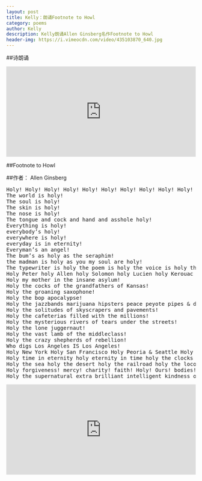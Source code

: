 ```yaml
---
layout: post
title: Kelly：朗诵Footnote to Howl
category: poems
author: Kelly
description: Kelly朗诵Allen Ginsberg名作Footnote to Howl
header-img: https://i.vimeocdn.com/video/435103870_640.jpg
---
```


##诗朗诵

<iframe width="100%" height="240" scrolling="no" frameborder="no" src="https://w.soundcloud.com/player/?url=https%3A//api.soundcloud.com/tracks/218219165&amp;auto_play=false&amp;hide_related=false&amp;show_comments=true&amp;show_user=true&amp;show_reposts=false&amp;visual=true"></iframe>

##Footnote to Howl

##作者： Allen Ginsberg

<pre>
Holy! Holy! Holy! Holy! Holy! Holy! Holy! Holy! Holy! Holy! Holy! Holy! Holy! Holy! Holy!
The world is holy! 
The soul is holy! 
The skin is holy! 
The nose is holy! 
The tongue and cock and hand and asshole holy!
Everything is holy! 
everybody’s holy! 
everywhere is holy! 
everyday is in eternity! 
Everyman’s an angel!
The bum’s as holy as the seraphim! 
the madman is holy as you my soul are holy!
The typewriter is holy the poem is holy the voice is holy the hearers are holy the ecstasy is holy!
Holy Peter holy Allen holy Solomon holy Lucien holy Kerouac holy Huncke holy Burroughs holy Cassady holy the unknown buggered and suffering beggars holy the hideous human angels!
Holy my mother in the insane asylum! 
Holy the cocks of the grandfathers of Kansas!
Holy the groaning saxophone! 
Holy the bop apocalypse! 
Holy the jazzbands marijuana hipsters peace peyote pipes & drums!
Holy the solitudes of skyscrapers and pavements! 
Holy the cafeterias filled with the millions! 
Holy the mysterious rivers of tears under the streets!
Holy the lone juggernaut! 
Holy the vast lamb of the middleclass! 
Holy the crazy shepherds of rebellion! 
Who digs Los Angeles IS Los Angeles!
Holy New York Holy San Francisco Holy Peoria & Seattle Holy Paris Holy Tangiers Holy Moscow Holy Istanbul!
Holy time in eternity holy eternity in time holy the clocks in space holy the fourth dimension holy the fifth International holy the Angel in Moloch!
Holy the sea holy the desert holy the railroad holy the locomotive holy the visions holy the hallucinations holy the miracles holy the eyeball holy the abyss!
Holy forgiveness! mercy! charity! faith! Holy! Ours! bodies! suffering! magnanimity!
Holy the supernatural extra brilliant intelligent kindness of the soul! 
</pre>

<iframe width="100%" height="240" src="https://www.youtube.com/embed/E4DMbwmxfjc" frameborder="0" allowfullscreen></iframe>
